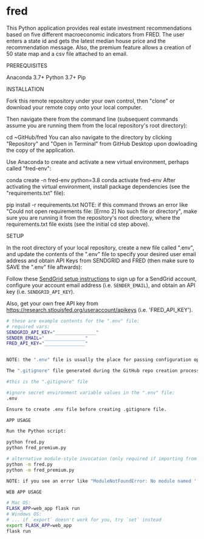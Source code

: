 # fred

This Python application provides real estate investment recommendations based on five different macroeconomic indicators from FRED. The user enters a state id and gets the latest median house price and the recommendation message. Also, the premium feature allows a creation of 50 state map and a csv file attached to an email. 

PREREQUISITES 

Anaconda 3.7+
Python 3.7+
Pip


INSTALLATION

Fork this remote repository under your own control, then "clone" or download your remote copy onto your local computer.

Then navigate there from the command line (subsequent commands assume you are running them from the local repository's root directory):

cd ~GitHub/fred
You can also navigate to the directory by clicking "Repository" and "Open in Terminal" from GitHub Desktop upon dowloading the copy of the application.

Use Anaconda to create and activate a new virtual environment, perhaps called "fred-env":

conda create -n fred-env python=3.8
conda activate fred-env
After activating the virtual environment, install package dependencies (see the "requirements.txt" file):

pip install -r requirements.txt
NOTE: if this command throws an error like "Could not open requirements file: [Errno 2] No such file or directory", make sure you are running it from the repository's root directory, where the requirements.txt file exists (see the initial cd step above).

SETUP

In the root directory of your local repository, create a new file called ".env", and update the contents of the ".env" file to specify your desired user email address and obtain API Keys from SENDGRID and FRED (then make sure to SAVE the ".env" file aftwards):

Follow these [SendGrid setup instructions](https://github.com/prof-rossetti/intro-to-python/blob/master/notes/python/packages/sendgrid.md#setup) to sign up for a SendGrid account, configure your account email address (i.e. `SENDER_EMAIL`), and obtain an API key (i.e. `SENDGRID_API_KEY`).

Also, get your own free API key from https://research.stlouisfed.org/useraccount/apikeys (i.e. 'FRED_API_KEY').

```sh
# these are example contents for the ".env" file:
# required vars:
SENDGRID_API_KEY="_______________"
SENDER_EMAIL="_______________"
FRED_API_KEY="_______________"


NOTE: the ".env" file is usually the place for passing configuration options and secret credentials, so as a best practice we do not upload this file to version control (which is accomplished via a corresponding entry in the ".gitignore" file). This means we need to instruct each person who uses our code needs to create their own local ".env" file. 

The ".gitignore" file generated during the GitHub repo creation process should already do this, otherwise you can create your own ".gitignore" file and place inside the following contents:

#this is the ".gitignore" file

#ignore secret environment variable values in the ".env" file:
.env

Ensure to create .env file before creating .gitignore file.

APP USAGE

Run the Python script:

python fred.py 
python fred_premium.py

# alternative module-style invocation (only required if importing from one file to another):
python -m fred.py
python -m fred_premium.py

NOTE: if you see an error like "ModuleNotFoundError: No module named '...'", it's because the given package isn't installed, so run the pip command above to ensure that package has been installed into the virtual environment.

WEB APP USAGE

# Mac OS:
FLASK_APP=web_app flask run
# Windows OS:
# ... if `export` doesn't work for you, try `set` instead
export FLASK_APP=web_app
flask run


